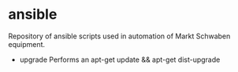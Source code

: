 # ansible

Repository of ansible scripts used in automation of Markt Schwaben equipment.

* upgrade
Performs an apt-get update && apt-get dist-upgrade
